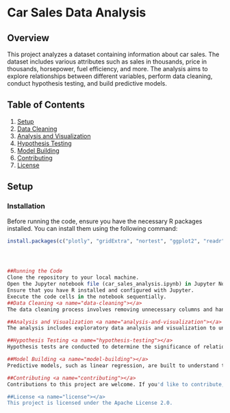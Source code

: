 
# Car Sales Data Analysis

## Overview

This project analyzes a dataset containing information about car sales. The dataset includes various attributes such as sales in thousands, price in thousands, horsepower, fuel efficiency, and more. The analysis aims to explore relationships between different variables, perform data cleaning, conduct hypothesis testing, and build predictive models.

## Table of Contents

1. [Setup](#setup)
2. [Data Cleaning](#data-cleaning)
3. [Analysis and Visualization](#analysis-and-visualization)
4. [Hypothesis Testing](#hypothesis-testing)
5. [Model Building](#model-building)
6. [Contributing](#contributing)
7. [License](#license)

## Setup <a name="setup"></a>

### Installation

Before running the code, ensure you have the necessary R packages installed. You can install them using the following command:

```R
install.packages(c("plotly", "gridExtra", "nortest", "ggplot2", "readr", "caret", "caTools", "htmltools"))




##Running the Code
Clone the repository to your local machine.
Open the Jupyter notebook file (car_sales_analysis.ipynb) in Jupyter Notebook or JupyterLab.
Ensure that you have R installed and configured with Jupyter.
Execute the code cells in the notebook sequentially.
##Data Cleaning <a name="data-cleaning"></a>
The data cleaning process involves removing unnecessary columns and handling missing values. This ensures that the dataset is ready for analysis.

##Analysis and Visualization <a name="analysis-and-visualization"></a>
The analysis includes exploratory data analysis and visualization to understand the relationships between different variables. Techniques such as scatter plots, summary statistics, and correlation tests are used to gain insights from the data.

##Hypothesis Testing <a name="hypothesis-testing"></a>
Hypothesis tests are conducted to determine the significance of relationships between variables. Tests such as the Anderson-Darling test, Kolmogorov-Smirnov test, and Shapiro-Wilk test are performed to assess normality. Chi-square tests are used to examine associations between categorical variables.

##Model Building <a name="model-building"></a>
Predictive models, such as linear regression, are built to understand the factors influencing car sales. Model performance is evaluated, and insights are derived from the results.

##Contributing <a name="contributing"></a>
Contributions to this project are welcome. If you'd like to contribute, please follow the guidelines outlined in the repository.

##License <a name="license"></a>
This project is licensed under the Apache License 2.0.
